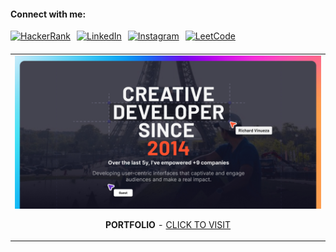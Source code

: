 #### Connect with me:

<div style="display: flex; gap: 10px; margin-bottom: 20px;">
  <a href="https://www.hackerrank.com/richardvnarvaez" target="_blank">
    <img alt="HackerRank" src="https://img.shields.io/badge/-Hackerrank-2EC866?style=for-the-badge&logo=HackerRank&logoColor=white" />
  </a>
  <a href="https://linkedin.com/in/richard-vinueza" target="_blank">
    <img alt="LinkedIn" src="https://img.shields.io/badge/LinkedIn-0077B5?style=for-the-badge&logo=linkedin&logoColor=white" />
  </a>
  <a href="https://instagram.com/richard.vinueza" target="_blank">
    <img alt="Instagram" src="https://img.shields.io/badge/Instagram-E4405F?style=for-the-badge&logo=instagram&logoColor=white" />
  </a>
  <a href="https://leetcode.com/richardnarvaez" target="_blank">
    <img alt="LeetCode" src="https://img.shields.io/badge/-LeetCode-FFA116?style=for-the-badge&logo=LeetCode&logoColor=white" />
  </a>
</div>

<table align="center">
  <tr>
    <!-- <td align="center">
      <a href="https://rbvn.vercel.app">
        <img src="https://github-readme-stats.vercel.app/api/top-langs/?username=richardnarvaez&layout=compact&count_private=true&langs_count=2" alt="Top Languages" />
      </a>
    </td> -->
    <td align="center">
      <a href="https://rbvn.vercel.app" target="_blank">
        <img src="./screenshots/Cover.jpg" alt="Portfolio Cover" style="max-width: 100%;" />
      </a>
      <p><strong>PORTFOLIO</strong> - <a href="https://rbvn.vercel.app" target="_blank">CLICK TO VISIT</a></p>
    </td>
  </tr>
</table>

[website]: https://rbvn.vercel.app
[twitter]: https://twitter.com/richardvnarvaez
[youtube]: https://youtube.com/richardvnarvaez
[instagram]: https://instagram.com/richard.vinueza
[linkedin]: https://linkedin.com/in/richardvnarvaez
[hackerrank]: https://www.hackerrank.com/richardnarvaez
[leetcode]: https://leetcode.com/richardnarvaez/
